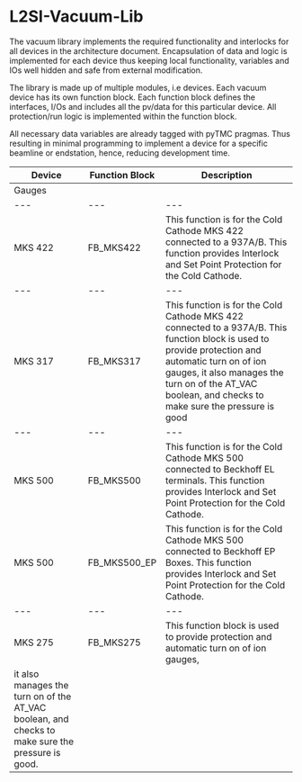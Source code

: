 # L2SI-Vacuum-Lib
The vacuum library implements the required functionality and interlocks for all devices in the architecture document. Encapsulation of data
and logic is implemented for each device thus keeping local functionality, variables and IOs well hidden and safe from external 
modification.

The library is made up of multiple modules, i.e devices. Each vacuum device has its own function block. Each function block defines the 
interfaces, I/Os and includes all the pv/data for this particular device. All protection/run logic is implemented within the function block.

All necessary data variables are already tagged with pyTMC pragmas. Thus resulting in minimal programming to implement a device for a 
specific beamline or endstation, hence, reducing development time.

| Device | Function Block |Description |
| --- | --- |--- |
| Gauges |  | |
| --- | --- |--- |
| MKS 422| FB_MKS422| This function is for the Cold Cathode MKS 422 connected to a 937A/B. This function provides Interlock and Set Point Protection for the Cold Cathode. |
| --- | --- |--- |
| MKS 317| FB_MKS317| This function is for the Cold Cathode MKS 422 connected to a 937A/B. This function block is used to provide protection and automatic turn on of ion gauges, it also manages the turn on of the AT_VAC boolean, and checks to make sure the pressure is good  |
| --- | --- |--- |
| MKS 500| FB_MKS500| This function is for the Cold Cathode MKS 500 connected to Beckhoff EL terminals. This function provides Interlock and Set Point Protection for the Cold Cathode. |
| MKS 500| FB_MKS500_EP| This function is for the Cold Cathode MKS 500 connected to Beckhoff EP Boxes. This function provides Interlock and Set Point Protection for the Cold Cathode. |
| --- | --- |--- |
| MKS 275| FB_MKS275| This function block is used to provide protection and automatic turn on of ion gauges,
 it also manages the turn on of the AT_VAC boolean, and checks to make sure the pressure is good. |
